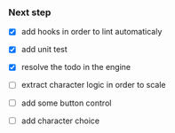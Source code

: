 ### Next step
 - [x] add hooks in order to lint automaticaly
 - [x] add unit test
 - [x] resolve the todo in the engine 
 - [ ] extract character logic in order to scale
 - [ ] add some button control
 - [ ] add character choice
 